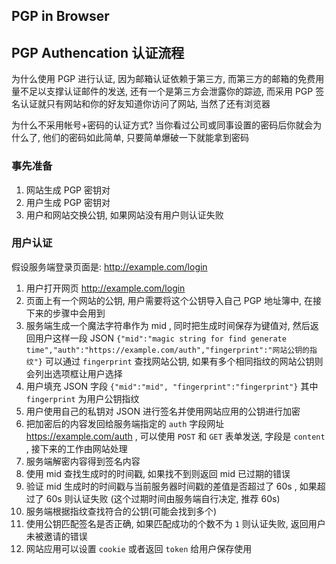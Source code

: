 ## PGP in Browser

## PGP Authencation 认证流程

为什么使用 PGP 进行认证, 因为邮箱认证依赖于第三方, 而第三方的邮箱的免费用量不足以支撑认证邮件的发送, 还有一个是第三方会泄露你的踪迹,
而采用 PGP 签名认证就只有网站和你的好友知道你访问了网站, 当然了还有浏览器

为什么不采用帐号+密码的认证方式? 当你看过公司或同事设置的密码后你就会为什么了, 他们的密码如此简单, 只要简单爆破一下就能拿到密码

### 事先准备

1. 网站生成 PGP 密钥对
1. 用户生成 PGP 密钥对
1. 用户和网站交换公钥, 如果网站没有用户则认证失败

### 用户认证

假设服务端登录页面是: http://example.com/login

1. 用户打开网页 http://example.com/login
1. 页面上有一个网站的公钥, 用户需要将这个公钥导入自己 PGP 地址簿中, 在接下来的步骤中会用到
1. 服务端生成一个魔法字符串作为 mid , 同时把生成时间保存为键值对, 然后返回用户这样一段 JSON `{"mid":"magic string for find generate time","auth":"https://example.com/auth","fingerprint":"网站公钥的指纹"}`
   可以通过 `fingerprint` 查找网站公钥, 如果有多个相同指纹的网站公钥则会列出选项框让用户选择
1. 用户填充 JSON 字段 `{"mid":"mid", "fingerprint":"fingerprint"}` 其中 `fingerprint` 为用户公钥指纹
1. 用户使用自己的私钥对 JSON 进行签名并使用网站应用的公钥进行加密
1. 把加密后的内容发回给服务端指定的 `auth` 字段网址 https://example.com/auth , 可以使用 `POST` 和 `GET` 表单发送, 字段是 `content` , 接下来的工作由网站处理
1. 服务端解密内容得到签名内容
1. 使用 mid 查找生成时的时间戳, 如果找不到则返回 mid 已过期的错误
1. 验证 mid 生成时的时间戳与当前服务器时间戳的差值是否超过了 60s , 如果超过了 60s 则认证失败 (这个过期时间由服务端自行决定, 推荐 60s)
1. 服务端根据指纹查找符合的公钥(可能会找到多个)
1. 使用公钥匹配签名是否正确, 如果匹配成功的个数不为 `1` 则认证失败, 返回用户未被邀请的错误
1. 网站应用可以设置 `cookie` 或者返回 `token` 给用户保存使用
